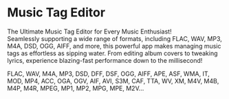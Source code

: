 # Music Tag Editor
The Ultimate Music Tag Editor for Every Music Enthusiast!  
Seamlessly supporting a wide range of formats, including FLAC, WAV, MP3, M4A, DSD, OGG, AIFF, and more, this powerful app makes managing music tags as effortless as sipping water. From editing album covers to tweaking lyrics, experience blazing-fast performance down to the millisecond!

FLAC, WAV, M4A, MP3, DSD, DFF, DSF, OGG, AIFF, APE, ASF, WMA, IT, MOD, MP4, ACC, OGA, OGV, AIF, AVI, S3M, CAF, TTA, WV, XM, M4V, M4B, M4P, M4R, MPEG, MP1, MP2, MPG, MPE, M2V...
